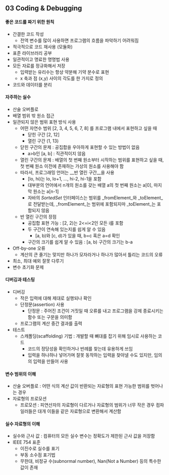 ## 03 Coding & Debugging

#### 좋은 코드를 짜기 위한 원칙

- 간결한 코드 작성
  - 전역 변수를 많이 사용하면 프로그램의 흐름을 파악하기 어려워짐
- 적극적으로 코드 재사용 (모듈화)
- 표준 라이브러리 공부
- 일관적이고 명료한 명명법 사용
- 모든 자료를 정규화해서 저장
  - 입력받는 유리수는 항상 약분해 기약 분수로 표현 
  - x 축과 점 (x,y) 사이의 각도를 한 가지로 정의
- 코드와 데이터를 분리



#### 자주하는 실수

- 산술 오버플로
- 배열 범위 밖 원소 접근
- 일관되지 않은 범위 표현 방식 사용
  - 어떤 자연수 범위 [2, 3, 4, 5, 6, 7, 8] 를 프로그램 내에서 표현하고 싶을 때
    - 닫힌 구간 [2, 12]
    - 열린 구간 (1, 13)
  - 닫힌 구간의 문제 : 공집합을 우아하게 표현할 수 있는 방법이 없음
    - a>b인 [a, b] : 직관적이지 않음 
  - 열린 구간의 문제 : 배열의 첫 번째 원소부터 시작하는 범위를 표현하고 싶을 때, 첫 번째 원소 이전에 존재하는 가상의 원소를 사용해야 함 
  - 따라서, 프로그래밍 언어는 __반 열린 구간__을 사용
    - [lo, hi)는 lo, lo+1, …, hi-2, hi-1을 포함
    - 대부분의 언어에서 n개의 원소를 갖는 배열 a의 첫 번째 원소는 a[0], 마지막 원소는 a[n-1]
    - 자바의 _SortedSet_ 인터페이스는 범위를 _fromElement_와 _toElement_로 전달받는데, _fromElement_는 범위에 포함되지마 _toElement_는 포함되지 않음 
  - 반 열린 구간의 장점
    - 공집합 표현 가능 : [2, 2)는 2<=i<2인 모든 i를 포함
    - 두 구간이 연속해 있는지를 쉽게 알 수 있음
      - [a, b)와 [c, d)가 있을 때, b=c 혹은 a=d 확인
    - 구간의 크기를 쉽게 알 수 있음 : [a, b) 구간의 크기는 b-a
- Off-by-one 오류 
  - 계산의 큰 줄기는 맞지만 하나가 모자라거나 하나가 많아서 틀리는 코드의 오류
- 최소, 최대 예외 잘못 다루기
- 변수 초기화 문제



#### 디버깅과 테스팅

- 디버깅
  - 작은 입력에 대해 제대로 실행되나 확인
  - 단정문(assertion) 사용
    - 단정문 : 주어진 조건이 거짓일 때 오류를 내고 프로그램을 강제 종료시키는 함수 또는 구문을 의미함
  - 프로그램의 계산 중간 결과를 출력 
- 테스트
  - 스캐폴딩(scaffolding) 기법 : 개발할 때 뼈대를 잡기 위해 임시로 사용하는 코드 
    - 코드의 정당성을 확인하거나 반례를 찾는데 유용하게 쓰임
    - 입력을 하나하나 넣어가며 잘못 동작하는 입력을 찾아낼 수도 있지만, 임의의 입력을 만들어 사용 



#### 변수 범위의 이해

- 산술 오버플로 : 어떤 식의 계산 값이 반환되는 자료형의 표현 가능한 범위를 벗어나는 경우 
- 자료형의 프로모션
  - 프로모션 : 피연산자의 자료형이 다르거나 자료형의 범위가 너무 작은 경우 컴파일러들은 대개 이들을 같은 자료형으로 변환해서 계산함

#### 실수 자료형의 이해 

- 실수와 근사 값 : 컴퓨터의 모든 실수 변수는 정확도가 제한된 근사 값을 저장함 
- IEEE 754 표준 
  - 이진수로 실수를 표기
  - 부동 소수점 표기법
  - 무한대, 비정규 수(subnormal number), Nan(Not a Number) 등의 특수한 값이 존재 